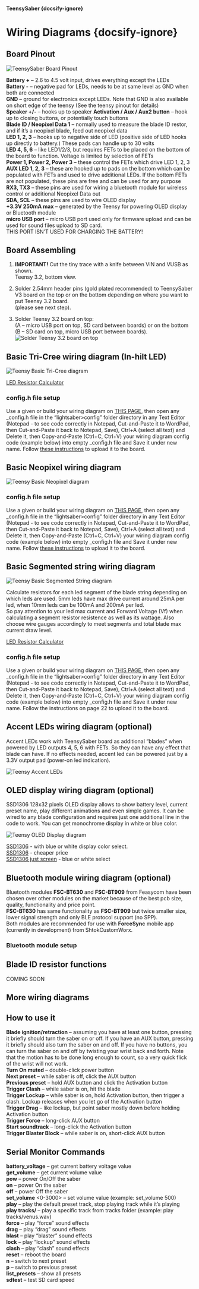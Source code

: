 #### TeensySaber {docsify-ignore}
# Wiring Diagrams {docsify-ignore}

## Board Pinout
![TeensySaber Board Pinout](../_media/teensy-board-pinout.png)

**Battery +** – 2.6 to 4.5 volt input, drives everything except the LEDs  
**Battery -** – negative pad for LEDs, needs to be at same level as GND when both are connected  
**GND** – ground for electronics except LEDs. Note that GND is also available on short edge of the teensy (See the teensy pinout for details)  
**Speaker +/-** – hooks up to speaker
**Activation / Aux / Aux2 button** – hook up to closing buttons, or potentially touch buttons  
**Blade ID / Neopixel Data 1** – normally used to measure the blade ID restor, and if it’s a neopixel blade, feed out neopixel data  
**LED 1, 2, 3** – hooks up to negative side of LED (positive side of LED hooks up directly to battery.) These pads can handle
up to 30 volts  
**LED 4, 5, 6** – like LED1/2/3, but requires FETs to be placed on the bottom of the board to function. Voltage is limited by
selection of FETs  
**Power 1, Power 2, Power 3** – these control the FETs which drive LED 1, 2, 3  
**AUX LED 1, 2, 3** – these are hooked up to pads on the bottom which can be populated with FETs and used to drive additional LEDs. If the bottom FETs are not populated, these pins are free and can be used for any purpose  
**RX3, TX3** – these pins are used for wiring a bluetooth module for wireless control or additional Neopixel Data out  
**SDA, SCL** – these pins are used to wire OLED display  
**+3.3V 250mA max** – generated by the Teensy for powering OLED display or Bluetooth module  
**micro USB port** – micro USB port used only for firmware upload and can be used for sound files upload to SD card.  
THIS PORT ISN’T USED FOR CHARGING THE BATTERY!

## Board Assembling
1. **IMPORTANT!**
Cut the tiny trace with a knife between VIN and VUSB as shown.  
Teensy 3.2, bottom view.

2. Solder 2.54mm header pins (gold plated recommended) to TeensySaber V3 board on the top 
or on the bottom depending on where you want to put Teensy 3.2 board.  
(please see next step).

3. Solder Teensy 3.2 board on top:  
(A – micro USB port on top, SD card between boards) or on the bottom (B – SD card on top, micro USB port between boards).
![Solder Teensy 3.2 board on top](../_media/teensy-board-assembly-step3.png)


## Basic Tri-Cree wiring diagram (In-hilt LED)

![Teensy Basic Tri-Cree diagram](../_media/teensy-basic-tri-cree.png)

[LED Resistor Calculator](https://www.thecustomsabershop.com/LedCalc.aspx)
### config.h file setup 
Use a given or build your wiring diagram on [THIS PAGE](https://fredrik.hubbe.net/lightsaber/v3/), then open any _config.h file in the “lightsaber>config” folder directory in any Text Editor (Notepad - to see code correctly in Notepad, Cut-and-Paste it to WordPad, then Cut-and-Paste it back to Notepad, Save), Ctrl+A (select all text) and Delete it, then Copy-and-Paste (Ctrl+C, Ctrl+V) your wiring diagram config code (example below) into empty _config.h file and Save it under new name. Follow [these instructions](/teensy/firmware-upload-update) to upload it to the board.

## Basic Neopixel wiring diagram
![Teensy Basic Neopixel diagram](../_media/teensy-basic-neopixel.png)

### config.h file setup 
Use a given or build your wiring diagram on [THIS PAGE](https://fredrik.hubbe.net/lightsaber/v3/), then open any _config.h file in the “lightsaber>config” folder directory in any Text Editor (Notepad - to see code correctly in Notepad, Cut-and-Paste it to WordPad, then Cut-and-Paste it back to Notepad, Save), Ctrl+A (select all text) and Delete it, then Copy-and-Paste (Ctrl+C, Ctrl+V) your wiring diagram config code (example below) into empty _config.h file and Save it under new name. Follow [these instructions](/teensy/firmware-upload-update) to upload it to the board.

## Basic Segmented string wiring diagram
![Teensy Basic Segmented String diagram](../_media/teensy-basic-segmented-string.png)

Calculate resistors for each led segment of the blade string depending on which leds are used. 5mm leds have max drive current around 25mA per led, when 10mm leds can be 100mA and 200mA per led.  
So pay attention to your led max current and Forward Voltage (Vf) when calculating a segment resistor resistence as well as its wattage. Also choose wire gauges accordingly to meet segments and total blade max current draw level.

[LED Resistor Calculator](https://www.thecustomsabershop.com/LedCalc.aspx)

### config.h file setup 

Use a given or build your wiring diagram on [THIS PAGE](https://fredrik.hubbe.net/lightsaber/v3/), then open any _config.h file in the “lightsaber>config” folder directory in any Text Editor (Notepad - to see code correctly in Notepad, Cut-and-Paste it to WordPad, then Cut-and-Paste it back to Notepad, Save), Ctrl+A (select all text) and Delete it, then Copy-and-Paste (Ctrl+C, Ctrl+V) your wiring diagram config code (example below) into empty _config.h file and Save it under new name. Follow the instructions on page 22 to upload it to the board.

## Accent LEDs wiring diagram (optional)
Accent LEDs work with TeensySaber board as additional “blades” when powered by LED outputs 4, 5, 6 with FETs. So they can have any effect that blade can have. If no effects needed, accent led can be powered just by a 3.3V output pad (power-on led indication).

![Teensy Accent LEDs](../_media/teensy-accent-leds.png)

## OLED display wiring diagram (optional)
SSD1306 128x32 pixels OLED display allows to show battery level, current preset name, play different animations and even simple games. It can be wired to any blade configuration and requires just one additional line in the code to work. You can get monochrome display in white or blue color.

![Teensy OLED Display diagram](../_media/teensy-oled-display.png)

[SSD1306](https://www.ebay.com/itm/Mini-0-91-Zoll-OLED-SSD1306-Display-I2C-IIC-Arduino-Raspberry-128x32-weiss/253295920124) - with blue or white display color select.  
[SSD1306](https://www.ebay.com/itm/0-91-128x32-I2C-IIC-Serial-Blue-OLED-LCD-LED-Display-Module-12832-SSD1306/182371257748) - cheaper price  
[SSD1306 just screen](https://www.ebay.com/itm/128x32-White-Blue-0-91in-OLED-bare-screen-Module-OLED-SSD1306-LCD-AU/323299955387) - blue or white select


## Bluetooth module wiring diagram (optional)
Bluetooth modules **FSC-BT630** and **FSC-BT909** from Feasycom have been chosen over other modules on the market because of the best pcb size, quality, functionality and price point.  
**FSC-BT630** has same functionality as **FSC-BT909** but twice smaller size, lower signal strength and only BLE protocol support (no SPP).  
Both modules are recommended for use with **ForceSync** mobile app (currently in development) from ShtokCustomWorx.


### Bluetooth module setup

## Blade ID resistor functions
COMING SOON

## More wiring diagrams

## How to use it
**Blade ignition/retraction** – assuming you have at least one button, pressing it briefly should turn the saber on or off. If you have an AUX button, pressing it briefly should also turn the saber on and off. If you have no buttons, you can turn the saber on and off by twisting your wrist back and forth. Note that the motion has to be done long enough to count, so a very quick flick of the wrist will not work.  
**Turn On muted** – double-click power button  
**Next preset** – while saber is off, click the AUX button  
**Previous preset** – hold AUX button and click the Activation button  
**Trigger Clash** – while saber is on, hit the blade  
**Trigger Lockup** – while saber is on, hold Activation button, then trigger a clash. Lockup releases when you let go of the Activation button  
**Trigger Drag** – like lockup, but point saber mostly down before holding Activation button  
**Trigger Force** – long-click AUX button  
**Start soundtrack** – long-click the Activation button  
**Trigger Blaster Block** – while saber is on, short-click AUX button  

## Serial Monitor Commands
**battery_voltage** – get current battery voltage value   
**get_volume** – get current volume value  
**pow** – power On/Off the saber  
**on** – power On the saber  
**off** – power Off the saber  
**set_volume** <0-3000> – set volume value (example: set_volume 500)  
**play** – play the default preset track, stop playing track while it’s playing  
**play tracks/<track name>** – play a specific track from tracks folder (example: play tracks/venus.wav)  
**force** – play “force” sound effects  
**drag** – play “drag” sound effects  
**blast** – play “blaster” sound effects  
**lock** – play “lockup” sound effects  
**clash** – play “clash” sound effects  
**reset** – reboot the board  
**n** – switch to next preset  
**p** – switch to previous preset  
**list_presets** – show all presets  
**sdtest** – test SD card speed  